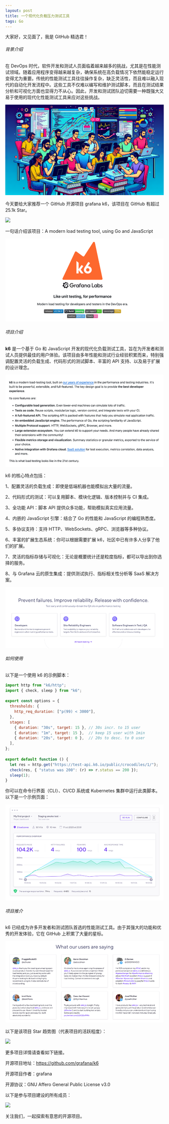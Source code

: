 ```yaml
---
layout: post
title: 一个现代化负载压力测试工具
tags: Go
---
```


大家好，又见面了，我是 GitHub 精选君！

###### 背景介绍

在 DevOps 时代，软件开发和测试人员面临着越来越多的挑战，尤其是在性能测试领域。随着应用程序变得越来越复杂，确保系统在高负载情况下依然能稳定运行变得尤为重要。传统的性能测试工具往往操作复杂，缺乏灵活性，而且难以融入现代的自动化开发流程中。这些工具不仅难以编写和维护测试脚本，而且在测试结果分析和可视化方面也显得力不从心。因此，开发和测试团队迫切需要一种既强大又易于使用的现代化性能测试工具来应对这些挑战。

![](https://raw.githubusercontent.com/ZhuPeng/pic/master/mac/compress_tmp-062c419121b9d59e0ed49e108de493c6.png)

今天要给大家推荐一个 GitHub 开源项目 grafana k6，该项目在 GitHub 有超过 25.1k Star。

![](https://stats.deeptrain.net/repo/grafana/k6/?theme=light)

一句话介绍该项目：A modern load testing tool, using Go and JavaScript

![](https://raw.githubusercontent.com/ZhuPeng/pic/master/images/compress_image-20241109173003974.png)


###### 项目介绍

**k6** 是一个基于 Go 和 JavaScript 开发的现代化负载测试工具，旨在为开发者和测试人员提供最佳的用户体验。该项目由多年性能和测试行业经验积累而来，特别强调配置灵活的负载生成、代码形式的测试脚本、丰富的 API 支持、以及易于扩展的设计理念。

![](https://raw.githubusercontent.com/ZhuPeng/pic/master/images/compress_image-20241109173058910.png)

k6 的核心特点包括：

1、配置灵活的负载生成：即使是低端机器也能模拟出大量的流量。

2、代码形式的测试：可以复用脚本、模块化逻辑、版本控制并与 CI 集成。

3、全功能 API：脚本 API 提供众多功能，帮助模拟真实应用流量。

4、内嵌的 JavaScript 引擎：结合了 Go 的性能和 JavaScript 的编程熟悉度。

5、多协议支持：支持 HTTP、WebSockets、gRPC、浏览器等多种协议。

6、丰富的扩展生态系统：你可以根据需要扩展 k6，社区中已有许多人分享了他们的扩展。

7、灵活的指标存储与可视化：无论是概要统计还是粒度指标，都可以导出到你选择的服务。

8、与 Grafana 云的原生集成：提供测试执行、指标相关性分析等 SaaS 解决方案。

![](https://raw.githubusercontent.com/ZhuPeng/pic/master/images/compress_image-20241109173232286.png)

###### 如何使用

以下是一个使用 k6 的示例脚本：

```js
import http from "k6/http";
import { check, sleep } from "k6";

export const options = {
  thresholds: {
    http_req_duration: ["p(99) < 3000"],
  },
  stages: [
    { duration: "30s", target: 15 }, // 30s incr. to 15 user
    { duration: "1m", target: 15 },  // keep 15 user with 1min
    { duration: "20s", target: 0 },  // 20s to desc. to 0 user
  ],
};

export default function () {
  let res = http.get("https://test-api.k6.io/public/crocodiles/1/");
  check(res, { "status was 200": (r) => r.status == 200 });
  sleep(1);
}
```

你可以在命令行界面（CLI）、CI/CD 系统或 Kubernetes 集群中运行此类脚本。以下是一个示例页面：

![](https://raw.githubusercontent.com/ZhuPeng/pic/master/images/compress_image-20241109173510018.png)

###### 项目推介

k6 已经成为许多开发者和测试团队首选的性能测试工具。由于其强大的功能和优秀的开发体验，它在 GitHub 上积累了大量的星标。

![](https://raw.githubusercontent.com/ZhuPeng/pic/master/images/compress_image-20241109173450511.png)

以下是该项目 Star 趋势图（代表项目的活跃程度）：

![](https://api.star-history.com/svg?repos=grafana/k6&type=Timeline)

更多项目详情请查看如下链接。

开源项目地址：https://github.com/grafana/k6 

开源项目作者：grafana

开源协议：GNU Affero General Public License v3.0

以下是参与项目建设的所有成员：

![](https://contrib.rocks/image?repo=grafana/k6)

关注我们，一起探索有意思的开源项目。

